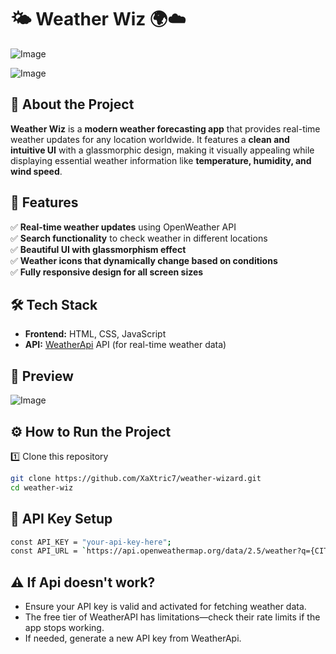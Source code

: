 # 🌤️ Weather Wiz 🌍☁️

<p align="center">

![Image](https://github.com/user-attachments/assets/4288cbc7-df56-4b1a-a841-13a6c369293a)

</p>

![Image](https://github.com/user-attachments/assets/5f9975a5-4754-4a48-b4ad-e9fc8f9243a1)

## 📌 About the Project

**Weather Wiz** is a **modern weather forecasting app** that provides real-time weather updates for any location worldwide. It features a **clean and intuitive UI** with a glassmorphic design, making it visually appealing while displaying essential weather information like **temperature, humidity, and wind speed**.

## 🚀 Features

✅ **Real-time weather updates** using OpenWeather API  
✅ **Search functionality** to check weather in different locations  
✅ **Beautiful UI with glassmorphism effect**  
✅ **Weather icons that dynamically change based on conditions**  
✅ **Fully responsive design for all screen sizes**

## 🛠 Tech Stack

- **Frontend:** HTML, CSS, JavaScript
- **API:** [WeatherApi](https://www.weatherapi.com/) API (for real-time weather data)

## 📸 Preview

![Image](https://github.com/user-attachments/assets/f5dece25-7499-4af9-9c33-f3e8c08afb42)

## ⚙️ How to Run the Project

1️⃣ Clone this repository

```sh
git clone https://github.com/XaXtric7/weather-wizard.git
cd weather-wiz
```

## 🔑 API Key Setup

```sh
const API_KEY = "your-api-key-here";
const API_URL = `https://api.openweathermap.org/data/2.5/weather?q={CITY_NAME}&appid=${API_KEY}`;

```

## ⚠️ If Api doesn't work?

- Ensure your API key is valid and activated for fetching weather data.
- The free tier of WeatherAPI has limitations—check their rate limits if the app stops working.
- If needed, generate a new API key from WeatherApi.
